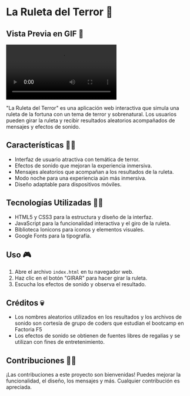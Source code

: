 # La Ruleta del Terror 🎃

## Vista Previa en GIF 🎥

![Vista previa del proyecto](/video/gif.mp4)

"La Ruleta del Terror" es una aplicación web interactiva que simula una ruleta de la fortuna con un tema de terror y sobrenatural. Los usuarios pueden girar la ruleta y recibir resultados aleatorios acompañados de mensajes y efectos de sonido.

## Características 🧛‍♂️

- Interfaz de usuario atractiva con temática de terror.
- Efectos de sonido que mejoran la experiencia inmersiva.
- Mensajes aleatorios que acompañan a los resultados de la ruleta.
- Modo noche para una experiencia aún más inmersiva.
- Diseño adaptable para dispositivos móviles.

## Tecnologías Utilizadas 🧟‍♀️

- HTML5 y CSS3 para la estructura y diseño de la interfaz.
- JavaScript para la funcionalidad interactiva y el giro de la ruleta.
- Biblioteca Ionicons para iconos y elementos visuales.
- Google Fonts para la tipografía.

## Uso 🎮

1. Abre el archivo `index.html` en tu navegador web.
2. Haz clic en el botón "GIRAR" para hacer girar la ruleta.
3. Escucha los efectos de sonido y observa el resultado.



## Créditos 💀

- Los nombres aleatorios utilizados en los resultados y los archivos de sonido son cortesía de grupo de coders que estudian el bootcamp en Factoria F5
- Los efectos de sonido se obtienen de fuentes libres de regalías y se utilizan con fines de entretenimiento.

## Contribuciones 🧙‍♂️

¡Las contribuciones a este proyecto son bienvenidas! Puedes mejorar la funcionalidad, el diseño, los mensajes y más. Cualquier contribución es apreciada.


